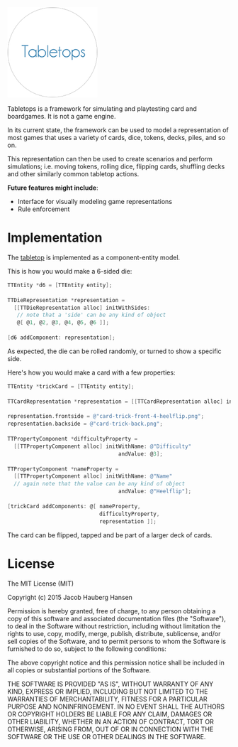![icon](icon.png)

Tabletops is a framework for simulating and playtesting card and boardgames. It is not a game engine.

In its current state, the framework can be used to model a representation of most games that uses a variety of cards, dice, tokens, decks, piles, and so on.

This representation can then be used to create scenarios and perform simulations; i.e. moving tokens, rolling dice, flipping cards, shuffling decks and other similarly common tabletop actions.

**Future features might include**:

  * Interface for visually modeling game representations
  * Rule enforcement

# Implementation

The [tabletop](https://github.com/jhauberg/Tabletops/tree/master/tabletop) is implemented as a component-entity model.

This is how you would make a 6-sided die:

```objective-c
TTEntity *d6 = [TTEntity entity];

TTDieRepresentation *representation =
  [[TTDieRepresentation alloc] initWithSides:
   // note that a 'side' can be any kind of object
   @[ @1, @2, @3, @4, @5, @6 ]];

[d6 addComponent: representation];
```

As expected, the die can be rolled randomly, or turned to show a specific side.

Here's how you would make a card with a few properties:

```objective-c
TTEntity *trickCard = [TTEntity entity];

TTCardRepresentation *representation = [[TTCardRepresentation alloc] init];

representation.frontside = @"card-trick-front-4-heelflip.png";
representation.backside = @"card-trick-back.png";

TTPropertyComponent *difficultyProperty =
  [[TTPropertyComponent alloc] initWithName: @"Difficulty"
                                   andValue: @3];

TTPropertyComponent *nameProperty =
  [[TTPropertyComponent alloc] initWithName: @"Name"
  // again note that the value can be any kind of object
                                   andValue: @"Heelflip"];

[trickCard addComponents: @[ nameProperty,
                             difficultyProperty,
                             representation ]];
```

The card can be flipped, tapped and be part of a larger deck of cards.

# License

The MIT License (MIT)

Copyright (c) 2015 Jacob Hauberg Hansen

Permission is hereby granted, free of charge, to any person obtaining a copy
of this software and associated documentation files (the "Software"), to deal
in the Software without restriction, including without limitation the rights
to use, copy, modify, merge, publish, distribute, sublicense, and/or sell
copies of the Software, and to permit persons to whom the Software is
furnished to do so, subject to the following conditions:

The above copyright notice and this permission notice shall be included in all
copies or substantial portions of the Software.

THE SOFTWARE IS PROVIDED "AS IS", WITHOUT WARRANTY OF ANY KIND, EXPRESS OR
IMPLIED, INCLUDING BUT NOT LIMITED TO THE WARRANTIES OF MERCHANTABILITY,
FITNESS FOR A PARTICULAR PURPOSE AND NONINFRINGEMENT. IN NO EVENT SHALL THE
AUTHORS OR COPYRIGHT HOLDERS BE LIABLE FOR ANY CLAIM, DAMAGES OR OTHER
LIABILITY, WHETHER IN AN ACTION OF CONTRACT, TORT OR OTHERWISE, ARISING FROM,
OUT OF OR IN CONNECTION WITH THE SOFTWARE OR THE USE OR OTHER DEALINGS IN THE
SOFTWARE.

